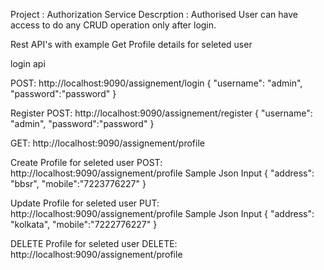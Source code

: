 Project : Authorization Service
Descrption : Authorised User can have access to do any CRUD operation only after login.

Rest API's with example
Get Profile details for seleted user

login api

POST: http://localhost:9090/assignement/login
{
	"username": "admin",
	"password":"password"
}

Register
POST: http://localhost:9090/assignement/register
{
	"username": "admin",
	"password":"password"
}

GET: http://localhost:9090/assignement/profile

Create Profile for seleted user
POST: http://localhost:9090/assignement/profile
Sample Json Input
{
	"address": "bbsr",
	"mobile":"7223776227"
}

Update Profile for seleted user
PUT: http://localhost:9090/assignement/profile
Sample Json Input
{
	"address": "kolkata",
	"mobile":"7222776227"
}

DELETE Profile for seleted user
DELETE: http://localhost:9090/assignement/profile

